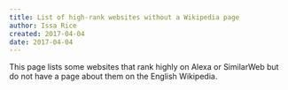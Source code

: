 ```yaml
---
title: List of high-rank websites without a Wikipedia page
author: Issa Rice
created: 2017-04-04
date: 2017-04-04
---
```


This page lists some websites that rank highly on Alexa or SimilarWeb but do
not have a page about them on the English Wikipedia.
